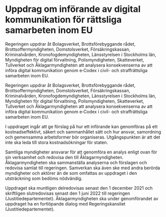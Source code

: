 # Uppdrag om införande av digital kommunikation för rättsliga samarbeten inom EU

Regeringen uppdrar åt Bolagsverket, Brottsförebyggande rådet, Brottsoffermyndigheten, Domstolsverket, Försäkringskassan, Kriminalvården, Kronofogdemyndigheten, Länsstyrelsen i Stockholms län, Myndigheten för digital förvaltning, Polismyndigheten, Skatteverket, Tullverket och Åklagarmyndigheten att analysera konsekvenserna av att införa digital kommunikation genom e‑Codex i civil- och straffrättsliga samarbeten inom EU.

Regeringen uppdrar åt Bolagsverket, Brottsförebyggande rådet, Brottsoffermyndigheten, Domstolsverket, Försäkringskassan, Kriminalvården, Kronofogdemyndigheten, Länsstyrelsen i Stockholms län, Myndigheten för digital förvaltning, Polismyndigheten, Skatteverket, Tullverket och Åklagarmyndigheten att analysera konsekvenserna av att införa digital kommunikation genom e‑Codex i civil- och straffrättsliga samarbeten inom EU.

I uppdraget ingår att ge förslag på hur ett införande kan genomföras på ett kostnadseffektivt, säkert och sammanhållet sätt och hur ansvar, samordning och gemensamma arbetsformer bör organiseras. Utgångspunkten är att det inte ska leda till stora kostnadsökningar för staten.

Samtliga myndigheter ansvarar för att genomföra en analys enligt ovan för sin verksamhet och redovisa den till Åklagarmyndigheten. Åklagarmyndigheten ska sammanställa analyserna och förslagen och redovisa samlat till regeringen. Samverkan ska även ske med andra berörda myndigheter och aktörer än de som omfattas av uppdraget i den utsträckning som bedöms nödvändig.

Uppdraget ska muntligen delredovisas senast den 1 december 2021 och skriftligen slutredovisas senast den 1 juni 2022 till regeringen (Justitiedepartementet). Åklagarmyndigheten ska under genomförandet av uppdraget ha en fortlöpande dialog med Regeringskansliet (Justitiedepartementet).
